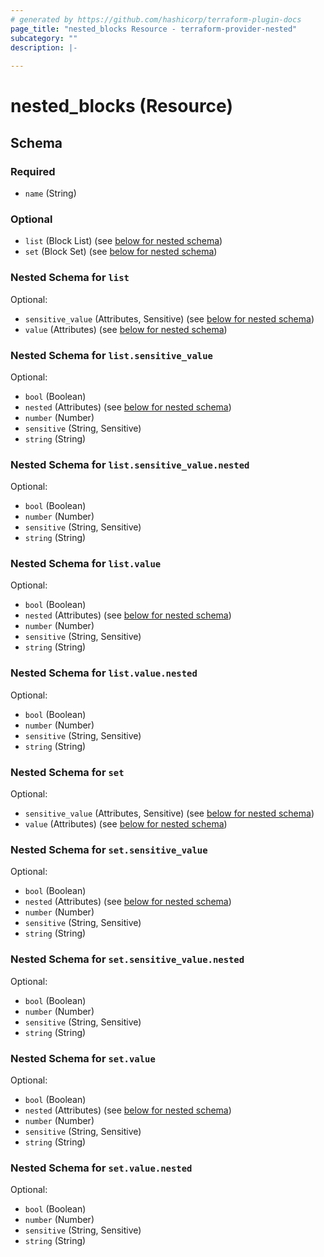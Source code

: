 ```yaml
---
# generated by https://github.com/hashicorp/terraform-plugin-docs
page_title: "nested_blocks Resource - terraform-provider-nested"
subcategory: ""
description: |-
  
---
```


# nested_blocks (Resource)





<!-- schema generated by tfplugindocs -->
## Schema

### Required

- `name` (String)

### Optional

- `list` (Block List) (see [below for nested schema](#nestedblock--list))
- `set` (Block Set) (see [below for nested schema](#nestedblock--set))

<a id="nestedblock--list"></a>
### Nested Schema for `list`

Optional:

- `sensitive_value` (Attributes, Sensitive) (see [below for nested schema](#nestedatt--list--sensitive_value))
- `value` (Attributes) (see [below for nested schema](#nestedatt--list--value))

<a id="nestedatt--list--sensitive_value"></a>
### Nested Schema for `list.sensitive_value`

Optional:

- `bool` (Boolean)
- `nested` (Attributes) (see [below for nested schema](#nestedatt--list--sensitive_value--nested))
- `number` (Number)
- `sensitive` (String, Sensitive)
- `string` (String)

<a id="nestedatt--list--sensitive_value--nested"></a>
### Nested Schema for `list.sensitive_value.nested`

Optional:

- `bool` (Boolean)
- `number` (Number)
- `sensitive` (String, Sensitive)
- `string` (String)



<a id="nestedatt--list--value"></a>
### Nested Schema for `list.value`

Optional:

- `bool` (Boolean)
- `nested` (Attributes) (see [below for nested schema](#nestedatt--list--value--nested))
- `number` (Number)
- `sensitive` (String, Sensitive)
- `string` (String)

<a id="nestedatt--list--value--nested"></a>
### Nested Schema for `list.value.nested`

Optional:

- `bool` (Boolean)
- `number` (Number)
- `sensitive` (String, Sensitive)
- `string` (String)




<a id="nestedblock--set"></a>
### Nested Schema for `set`

Optional:

- `sensitive_value` (Attributes, Sensitive) (see [below for nested schema](#nestedatt--set--sensitive_value))
- `value` (Attributes) (see [below for nested schema](#nestedatt--set--value))

<a id="nestedatt--set--sensitive_value"></a>
### Nested Schema for `set.sensitive_value`

Optional:

- `bool` (Boolean)
- `nested` (Attributes) (see [below for nested schema](#nestedatt--set--sensitive_value--nested))
- `number` (Number)
- `sensitive` (String, Sensitive)
- `string` (String)

<a id="nestedatt--set--sensitive_value--nested"></a>
### Nested Schema for `set.sensitive_value.nested`

Optional:

- `bool` (Boolean)
- `number` (Number)
- `sensitive` (String, Sensitive)
- `string` (String)



<a id="nestedatt--set--value"></a>
### Nested Schema for `set.value`

Optional:

- `bool` (Boolean)
- `nested` (Attributes) (see [below for nested schema](#nestedatt--set--value--nested))
- `number` (Number)
- `sensitive` (String, Sensitive)
- `string` (String)

<a id="nestedatt--set--value--nested"></a>
### Nested Schema for `set.value.nested`

Optional:

- `bool` (Boolean)
- `number` (Number)
- `sensitive` (String, Sensitive)
- `string` (String)



